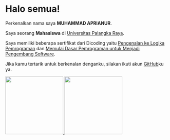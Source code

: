 # Halo semua! 

Perkenalkan nama saya **MUHAMMAD APRIANUR**.  

Saya seorang **Mahasiswa** di [Universitas Palangka Raya](https://www.upr.ac.id/).  

Saya memiliki beberapa sertifikat dari Dicoding yaitu [Pengenalan ke Logika Pemrograman](https://www.dicoding.com/certificates/1RXYMD5DQXVM) dan [Memulai Dasar Pemrograman untuk Menjadi Pengembang Software](https://www.dicoding.com/certificates/2VX31M4WVZYQ).  

Jika kamu tertarik untuk berkenalan denganku, silakan ikuti akun [GitHub](https://github.com/MUHAMMADAPRIANUR)ku ya.  

<p align="left">
<a href="https://github.com/MUHAMMADAPRIANUR">
  <img height="180em" src="https://github-readme-stats-eight-theta.vercel.app/api?username=MUHAMMADAPRIANUR&show_icons=true&theme=algolia&include_all_commits=true&count_private=true"/>
  <img height="180em" src="https://github-readme-stats-eight-theta.vercel.app/api/top-langs/?username=MUHAMMADAPRIANUR&layout=compact&langs_count=8&theme=algolia"/>
</a>
</p>
